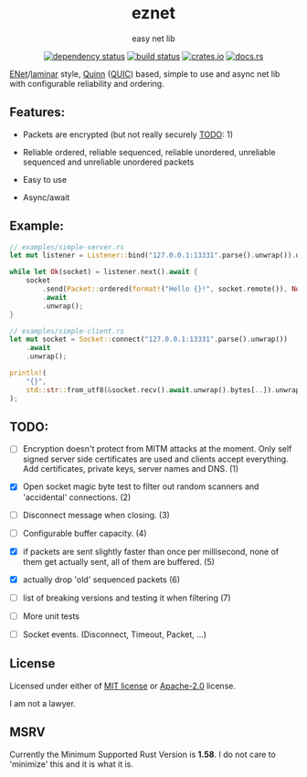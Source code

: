 <div align="center">

# eznet

easy net lib

[![dependency status](https://deps.rs/repo/github/Overpeek/eznet/status.svg)](https://deps.rs/repo/github/Overpeek/eznet)
[![build status](https://github.com/Overpeek/eznet/actions/workflows/rust.yml/badge.svg)](https://github.com/Overpeek/eznet/actions)
[![crates.io](https://img.shields.io/crates/v/eznet.svg?label=eznet)](https://crates.io/crates/eznet)
[![docs.rs](https://docs.rs/eznet/badge.svg)](https://docs.rs/eznet/)

</div>

[ENet](http://enet.bespin.org/)/[laminar](https://github.com/TimonPost/laminar)
style, [Quinn](https://github.com/quinn-rs/quinn) ([QUIC](https://en.wikipedia.org/wiki/QUIC))
based, simple to use and async net lib with configurable reliability and ordering.

## Features:

- Packets are encrypted (but not really securely [TODO](#todo): 1)

- Reliable ordered, reliable sequenced, reliable unordered, unreliable sequenced and unreliable unordered packets

- Easy to use

- Async/await

## Example:

```rust
// examples/simple-server.rs
let mut listener = Listener::bind("127.0.0.1:13331".parse().unwrap()).unwrap();

while let Ok(socket) = listener.next().await {
    socket
        .send(Packet::ordered(format!("Hello {}!", socket.remote()), None))
        .await
        .unwrap();
}

// examples/simple-client.rs
let mut socket = Socket::connect("127.0.0.1:13331".parse().unwrap())
    .await
    .unwrap();

println!(
    "{}",
    std::str::from_utf8(&socket.recv().await.unwrap().bytes[..]).unwrap()
);
```

## TODO:

- [ ] Encryption doesn't protect
      from MITM attacks at the moment.
      Only self signed server side
      certificates are used and clients
      accept everything. Add certificates,
      private keys, server names and DNS. (1)

- [x] Open socket magic byte test to
      filter out random scanners and
      'accidental' connections. (2)

- [ ] Disconnect message when closing. (3)

- [ ] Configurable buffer capacity. (4)

- [x] if packets are sent slightly faster
      than once per millisecond, none of them
      get actually sent, all of them are buffered. (5)

- [x] actually drop 'old' sequenced packets (6)

- [ ] list of breaking versions and
      testing it when filtering (7)

- [ ] More unit tests

- [ ] Socket events. (Disconnect, Timeout, Packet, ...)

## License

Licensed under either of [MIT license](LICENSE-MIT) or [Apache-2.0](LICENSE-APACHE) license.

I am not a lawyer.

## MSRV

Currently the Minimum Supported Rust Version is **1.58**.
I do not care to 'minimize' this and it is what it is.
